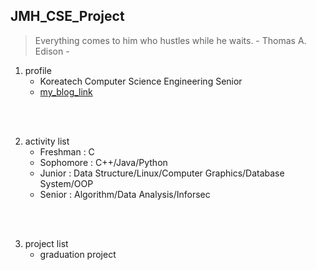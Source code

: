 ## JMH_CSE_Project

> Everything comes to him who hustles while he waits. - Thomas A. Edison -

1. profile
   + Koreatech Computer Science Engineering Senior
   + [my_blog_link](https://battlesun99.blogspot.com/)

<br></br>

2. activity list
   + Freshman : C
   + Sophomore : C++/Java/Python
   + Junior : Data Structure/Linux/Computer Graphics/Database System/OOP
   + Senior : Algorithm/Data Analysis/Inforsec

<br></br>

3. project list
   + graduation project
